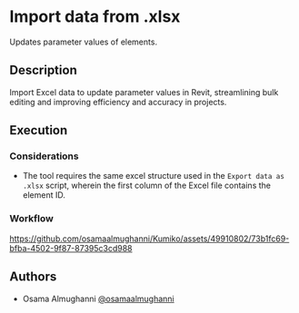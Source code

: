 # Import data from .xlsx

Updates parameter values of elements.

## Description

Import Excel data to update parameter values in Revit, streamlining bulk editing and improving efficiency and accuracy in projects.

## Execution

### Considerations

- The tool requires the same excel structure used in the `Export data as .xlsx` script, wherein the first column of the Excel file contains the element ID.

### Workflow

https://github.com/osamaalmughanni/Kumiko/assets/49910802/73b1fc69-bfba-4502-9f87-87395c3cd988

## Authors

- Osama Almughanni [@osamaalmughanni](https://www.linkedin.com/in/osamaalmughanni/)
